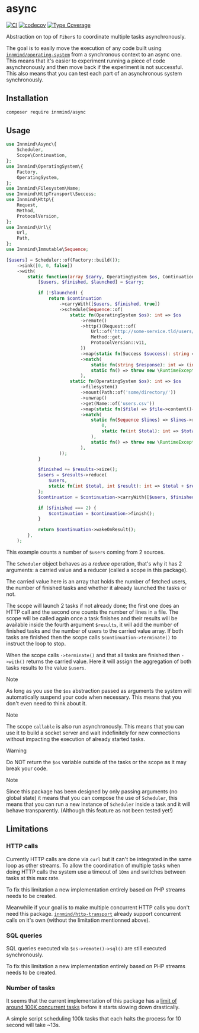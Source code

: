 # async

[![CI](https://github.com/Innmind/async/actions/workflows/ci.yml/badge.svg?branch=main)](https://github.com/Innmind/async/actions/workflows/ci.yml)
[![codecov](https://codecov.io/gh/innmind/async/branch/main/graph/badge.svg)](https://codecov.io/gh/innmind/async)
[![Type Coverage](https://shepherd.dev/github/innmind/async/coverage.svg)](https://shepherd.dev/github/innmind/async)

Abstraction on top of `Fiber`s to coordinate multiple tasks asynchronously.

The goal is to easily move the execution of any code built using [`innmind/operating-system`](https://packagist.org/packages/innmind/operating-system) from a synchronous context to an async one. This means that it's easier to experiment running a piece of code asynchronously and then move back if the experiment is not successful. This also means that you can test each part of an asynchronous system synchronously.

## Installation

```sh
composer require innmind/async
```

## Usage

```php
use Innmind\Async\{
    Scheduler,
    Scope\Continuation,
};
use Innmind\OperatingSystem\{
    Factory,
    OperatingSystem,
};
use Innmind\Filesystem\Name;
use Innmind\HttpTransport\Success;
use Innmind\Http\{
    Request,
    Method,
    ProtocolVersion,
};
use Innmind\Url\{
    Url,
    Path,
};
use Innmind\Immutable\Sequence;

[$users] = Scheduler::of(Factory::build());
    ->sink([0, 0, false])
    ->with(
        static function(array $carry, OperatingSystem $os, Continuation $continuation, Sequence $results): Continuation {
            [$users, $finished, $launched] = $carry;

            if (!$launched) {
                return $continuation
                    ->carryWith([$users, $finished, true])
                    ->schedule(Sequence::of(
                        static fn(OperatingSystem $os): int => $os
                            ->remote()
                            ->http()(Request::of(
                                Url::of('http://some-service.tld/users/count'),
                                Method::get,
                                ProtocolVersion::v11,
                            ))
                            ->map(static fn(Success $success): string => $success->response()->body()->toString())
                            ->match(
                                static fn(string $response): int => (int) $response,
                                static fn() => throw new \RuntimeException('Failed to count the users'),
                            ),
                        static fn(OperatingSystem $os): int => $os
                            ->filesystem()
                            ->mount(Path::of('some/directory/'))
                            ->unwrap()
                            ->get(Name::of('users.csv'))
                            ->map(static fn($file) => $file->content()->lines())
                            ->match(
                                static fn(Sequence $lines) => $lines->reduce(
                                    0,
                                    static fn(int $total): int => $total + 1,
                                ),
                                static fn() => throw new \RuntimeException('Users file not found'),
                            ),
                    ));
            }

            $finished += $results->size();
            $users = $results->reduce(
                $users,
                static fn(int $total, int $result): int => $total + $result,
            );
            $continuation = $continuation->carryWith([$users, $finished, $launched]);

            if ($finished === 2) {
                $continuation = $continuation->finish();
            }

            return $continuation->wakeOnResult();
        },
    );
```

This example counts a number of `$users` coming from 2 sources.

The `Scheduler` object behaves as a _reduce_ operation, that's why it has 2 arguments: a carried value and a reducer (called a scope in this package).

The carried value here is an array that holds the number of fetched users, the number of finished tasks and whether it already launched the tasks or not.

The scope will launch 2 tasks if not already done; the first one does an HTTP call and the second one counts the number of lines in a file. The scope will be called again once a task finishes and their results will be available inside the fourth argument `$results`, it will add the number of finished tasks and the number of users to the carried value array. If both tasks are finished then the scope calls `$continuation->terminate()` to instruct the loop to stop.

When the scope calls `->terminate()` and that all tasks are finished then `->with()` returns the carried value. Here it will assign the aggregation of both tasks results to the value `$users`.

> [!NOTE]
> As long as you use the `$os` abstraction passed as arguments the system will automatically suspend your code when necessary. This means that you don't even need to think about it.

> [!NOTE]
> The scope `callable` is also run asynchronously. This means that you can use it to build a socket server and wait indefinitely for new connections without impacting the execution of already started tasks.

> [!WARNING]
> Do NOT return the `$os` variable outside of the tasks or the scope as it may break your code.

> [!NOTE]
> Since this package has been designed by only passing arguments (no global state) it means that you can compose the use of `Scheduler`, this means that you can run a new instance of `Scheduler` inside a task and it will behave transparently. (Although this feature as not been tested yet!)

## Limitations

### HTTP calls

Currently HTTP calls are done via `curl` but it can't be integrated in the same loop as other streams. To allow the coordination of multiple tasks when doing HTTP calls the system use a timeout of `10ms` and switches between tasks at this max rate.

To fix this limitation a new implementation entirely based on PHP streams needs to be created.

Meanwhile if your goal is to make multiple concurrent HTTP calls you don't need this package. [`innmind/http-transport`](https://innmind.org/documentation/getting-started/concurrency/http/) already support concurrent calls on it's own (without the limitation mentionned above).

### SQL queries

SQL queries executed via `$os->remote()->sql()` are still executed synchronously.

To fix this limitation a new implementation entirely based on PHP streams needs to be created.

### Number of tasks

It seems that the current implementation of this package has a [limit of around 100K concurrent tasks](https://bsky.app/profile/baptouuuu.bsky.social/post/3lwr7pei2ek2f) before it starts slowing down drastically.

A simple script scheduling 100k tasks that each halts the process for 10 second will take ~13s.

